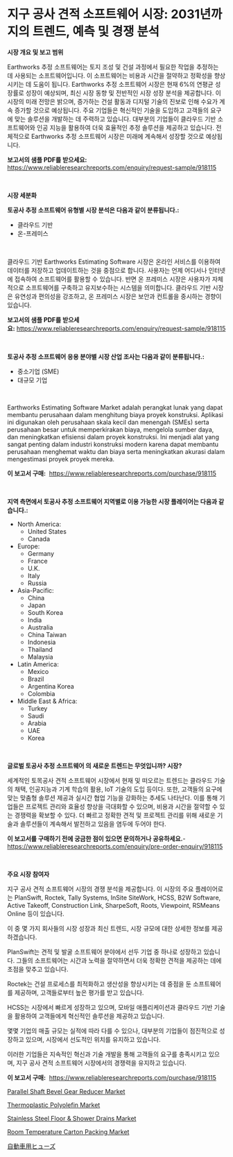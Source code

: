 <p><h1>지구 공사 견적 소프트웨어 시장: 2031년까지의 트렌드, 예측 및 경쟁 분석</h1></p><p><strong>시장 개요 및 보고 범위</strong></p>
<p><p>Earthworks 추정 소프트웨어는 토지 조성 및 건설 과정에서 필요한 작업을 추정하는 데 사용되는 소프트웨어입니다. 이 소프트웨어는 비용과 시간을 절약하고 정확성을 향상시키는 데 도움이 됩니다. Earthworks 추정 소프트웨어 시장은 현재 6%의 연평균 성장률로 성장이 예상되며, 최신 시장 동향 및 전반적인 시장 성장 분석을 제공합니다. 이 시장의 미래 전망은 밝으며, 증가하는 건설 활동과 디지털 기술의 진보로 인해 수요가 계속 증가할 것으로 예상됩니다. 주요 기업들은 혁신적인 기술을 도입하고 고객들의 요구에 맞는 솔루션을 개발하는 데 주력하고 있습니다. 대부분의 기업들이 클라우드 기반 소프트웨어와 인공 지능을 활용하여 더욱 효율적인 추정 솔루션을 제공하고 있습니다. 전체적으로 Earthworks 추정 소프트웨어 시장은 미래에 계속해서 성장할 것으로 예상됩니다.</p></p>
<p><strong>보고서의 샘플 PDF를 받으세요:</strong> <a href="https://www.reliableresearchreports.com/enquiry/request-sample/918115">https://www.reliableresearchreports.com/enquiry/request-sample/918115</a></p>
<p>&nbsp;</p>
<p><strong>시장 세분화</strong></p>
<p><strong>토공사 추정 소프트웨어 유형별 시장 분석은 다음과 같이 분류됩니다.:</strong></p>
<p><ul><li>클라우드 기반</li><li>온-프레미스</li></ul></p>
<p>&nbsp;</p>
<p><p>클라우드 기반 Earthworks Estimating Software 시장은 온라인 서비스를 이용하여 데이터를 저장하고 업데이트하는 것을 중점으로 합니다. 사용자는 언제 어디서나 인터넷에 접속하여 소프트웨어를 활용할 수 있습니다. 반면 온 프레미스 시장은 사용자가 자체적으로 소프트웨어를 구축하고 유지보수하는 시스템을 의미합니다. 클라우드 기반 시장은 유연성과 편의성을 강조하고, 온 프레미스 시장은 보안과 컨트롤을 중시하는 경향이 있습니다.</p></p>
<p><strong>보고서의 샘플 PDF를 받으세요:</strong>&nbsp;<a href="https://www.reliableresearchreports.com/enquiry/request-sample/918115">https://www.reliableresearchreports.com/enquiry/request-sample/918115</a></p>
<p>&nbsp;</p>
<p><strong> 토공사 추정 소프트웨어 응용 분야별 시장 산업 조사는 다음과 같이 분류됩니다.:</strong></p>
<p><ul><li>중소기업 (SME)</li><li>대규모 기업</li></ul></p>
<p>&nbsp;</p>
<p><p>Earthworks Estimating Software Market adalah perangkat lunak yang dapat membantu perusahaan dalam menghitung biaya proyek konstruksi. Aplikasi ini digunakan oleh perusahaan skala kecil dan menengah (SMEs) serta perusahaan besar untuk memperkirakan biaya, mengelola sumber daya, dan meningkatkan efisiensi dalam proyek konstruksi. Ini menjadi alat yang sangat penting dalam industri konstruksi modern karena dapat membantu perusahaan menghemat waktu dan biaya serta meningkatkan akurasi dalam mengestimasi proyek proyek mereka.</p></p>
<p><strong>이 보고서 구매:</strong>&nbsp; <a href="https://www.reliableresearchreports.com/purchase/918115">https://www.reliableresearchreports.com/purchase/918115</a></p>
<p>&nbsp;</p>
<p><strong>지역 측면에서 토공사 추정 소프트웨어 지역별로 이용 가능한 시장 플레이어는 다음과 같습니다.:</strong></p>
<p><ul>
    <li>
        North America:
        <ul>
            <li>United States</li>
            <li>Canada</li>
        </ul>
    </li>
    <li>
        Europe:
        <ul>
            <li>Germany</li>
            <li>France</li>
            <li>U.K.</li>
            <li>Italy</li>
            <li>Russia</li>
        </ul>
    </li>
    <li>
        Asia-Pacific:
        <ul>
            <li>China</li>
            <li>Japan</li>
            <li>South Korea</li>
            <li>India</li>
            <li>Australia</li>
            <li>China Taiwan</li>
            <li>Indonesia</li>
            <li>Thailand</li>
            <li>Malaysia</li>
        </ul>
    </li>
    <li>
        Latin America:
        <ul>
            <li>Mexico</li>
            <li>Brazil</li>
            <li>Argentina Korea</li>
            <li>Colombia</li>
        </ul>
    </li>
    <li>
        Middle East & Africa:
        <ul>
            <li>Turkey</li>
            <li>Saudi</li>
            <li>Arabia</li>
            <li>UAE</li>
            <li>Korea</li>
        </ul>
    </li>
    </ul></p>
<p>&nbsp;</p>
<p><strong>글로벌 토공사 추정 소프트웨어 의 새로운 트렌드는 무엇입니까? 시장?</strong></p>
<p><p>세계적인 토목공사 견적 소프트웨어 시장에서 현재 및 떠오르는 트렌드는 클라우드 기술의 채택, 인공지능과 기계 학습의 활용, IoT 기술의 도입 등이다. 또한, 고객들의 요구에 맞는 맞춤형 솔루션 제공과 실시간 협업 기능을 강화하는 추세도 나타난다. 이를 통해 기업들은 프로젝트 관리와 효율성 향상을 극대화할 수 있으며, 비용과 시간을 절약할 수 있는 경쟁력을 확보할 수 있다. 더 빠르고 정확한 견적 및 프로젝트 관리를 위해 새로운 기술과 솔루션들이 계속해서 발전하고 있음을 염두에 두어야 한다.</p></p>
<p><strong>이 보고서를 구매하기 전에 궁금한 점이 있으면 문의하거나 공유하세요.</strong>- <a href="https://www.reliableresearchreports.com/enquiry/pre-order-enquiry/918115">https://www.reliableresearchreports.com/enquiry/pre-order-enquiry/918115</a></p>
<p>&nbsp;</p>
<p><strong>주요 시장 참여자</strong></p>
<p><p>지구 공사 견적 소프트웨어 시장의 경쟁 분석을 제공합니다. 이 시장의 주요 플레이어로는 PlanSwift, Roctek, Tally Systems, InSite SiteWork, HCSS, B2W Software, Active Takeoff, Construction Link, SharpeSoft, Roots, Viewpoint, RSMeans Online 등이 있습니다. </p><p>이 중 몇 가지 회사들의 시장 성장과 최신 트렌드, 시장 규모에 대한 상세한 정보를 제공하겠습니다. </p><p>PlanSwift는 견적 및 발굴 소프트웨어 분야에서 선두 기업 중 하나로 성장하고 있습니다. 그들의 소프트웨어는 시간과 노력을 절약하면서 더욱 정확한 견적을 제공하는 데에 초점을 맞추고 있습니다.</p><p>Roctek는 건설 프로세스를 최적화하고 생산성을 향상시키는 데 중점을 둔 소프트웨어를 제공하며, 고객들로부터 높은 평가를 받고 있습니다. </p><p>HCSS는 시장에서 빠르게 성장하고 있으며, 모바일 애플리케이션과 클라우드 기반 기술을 활용하여 고객들에게 혁신적인 솔루션을 제공하고 있습니다. </p><p>몇몇 기업의 매출 규모는 실적에 따라 다를 수 있으나, 대부분의 기업들이 점진적으로 성장하고 있으며, 시장에서 선도적인 위치를 유지하고 있습니다. </p><p>이러한 기업들은 지속적인 혁신과 기술 개발을 통해 고객들의 요구를 충족시키고 있으며, 지구 공사 견적 소프트웨어 시장에서의 경쟁력을 유지하고 있습니다.</p></p>
<p><strong>이 보고서 구매:</strong>&nbsp;&nbsp;<a href="https://www.reliableresearchreports.com/purchase/918115">https://www.reliableresearchreports.com/purchase/918115</a></p>
<p><p><a href="https://github.com/Airanohannonzb68e5pb53oc1/Market-Research-Report-List-1/blob/main/parallel-shaft-bevel-gear-reducer-market.md">Parallel Shaft Bevel Gear Reducer Market</a></p><p><a href="https://view.publitas.com/reportprime-1/thermoplastic-polyolefin-market-insights-market-players-and-forecast-till-2031/">Thermoplastic Polyolefin Market</a></p><p><a href="https://bubble-tree-ea4.notion.site/Stainless-Steel-Floor-Shower-Drains-Market-Analysis-Examines-its-Scope-on-Growth-Opportunities-an-75487e4c21c64c99a6cbd8b3ea3c5a4e">Stainless Steel Floor & Shower Drains Market</a></p><p><a href="https://issuu.com/reportprime-2/docs/room-temperature-carton-packing-market-size-2030.p">Room Temperature Carton Packing Market</a></p><p><a href="https://medium.com/@lily-u-genius/%E8%87%AA%E5%8B%95%E8%BB%8A%E7%94%A8%E3%83%92%E3%83%A5%E3%83%BC%E3%82%BA%E3%81%AE%E5%B8%82%E5%A0%B4%E5%88%86%E6%9E%90%E3%81%A82024%E5%B9%B4%E3%81%8B%E3%82%892031%E5%B9%B4%E3%81%BE%E3%81%A7%E3%81%AE%E4%BA%88%E6%B8%AC%E3%82%B5%E3%82%A4%E3%82%BA-c98d3639a647">自動車用ヒューズ</a></p></p>
